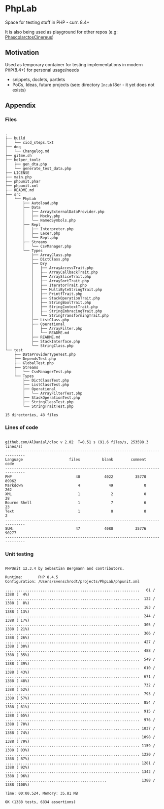 # PhpLab
Space for testing stuff in PHP - curr. 8.4+

It is also being used as playground for other repos (e.g: [PhascolarctosCinereus](https://github.com/SchrodtSven/PhascolarctosCinereus))

## Motivation 

Used as temporary container for testing implementations in modern <kbd>PHP</kbd>(8.4+) for personal usage/needs

- snippets, doclets, partlets
- PoCs, Ideas, future projects (see: directory ```Incub``` l8er - it yet does not exists)


## Appendix
### Files
<pre><code>
.
├── build
│   └── cicd_steps.txt
├── doq
│   └── Changelog.md
├── gitme.sh
├── helper_toolz
│   ├── gen_dta.php
│   └── generate_test_data.php
├── LICENSE
├── main.php
├── phpunit.phar
├── phpunit.xml
├── README.md
├── src
│   └── PhpLab
│       ├── Autoload.php
│       ├── Data
│       │   ├── ArrayExternalDataProvider.php
│       │   ├── Mocky.php
│       │   └── NamedSymbols.php
│       ├── Repl
│       │   ├── Interpreter.php
│       │   ├── Lexer.php
│       │   └── Repl.php
│       ├── Streams
│       │   └── CsvManager.php
│       └── Types
│           ├── ArrayClass.php
│           ├── DictClass.php
│           ├── Dry
│           │   ├── ArrayAccessTrait.php
│           │   ├── ArrayCallbackTrait.php
│           │   ├── ArraySliceTrait.php
│           │   ├── ArraySortTrait.php
│           │   ├── IteratorTrait.php
│           │   ├── MultiByteStringTrait.php
│           │   ├── PrintfTrait.php
│           │   ├── StackOperationTrait.php
│           │   ├── StringBoolTrait.php
│           │   ├── StringContextTrait.php
│           │   ├── StringEmbracingTrait.php
│           │   └── StringTransformingTrait.php
│           ├── ListClass.php
│           ├── Operational
│           │   ├── ArrayFilter.php
│           │   └── README.md
│           ├── README.md
│           ├── StackInterface.php
│           └── StringClass.php
└── test
    ├── DataProviderTypeTest.php
    ├── DependsTest.php
    ├── GlobalTest.php
    ├── Streams
    │   └── CsvManagerTest.php
    └── Types
        ├── DictClassTest.php
        ├── ListClassTest.php
        ├── Operational
        │   └── ArrayFilterTest.php
        ├── StackOperationTest.php
        ├── StringClassTest.php
        └── StringTraitTest.php

15 directories, 48 files
</code></pre>
### Lines of code
<pre><code>
github.com/AlDanial/cloc v 2.02  T=0.51 s (91.6 files/s, 253598.3 lines/s)
-------------------------------------------------------------------------------
Language                     files          blank        comment           code
-------------------------------------------------------------------------------
PHP                             40           4022          35770          89962
Markdown                         4             49              0            262
XML                              1              2              0             28
Bourne Shell                     1              7              6             23
Text                             1              0              0              2
-------------------------------------------------------------------------------
SUM:                            47           4080          35776          90277
-------------------------------------------------------------------------------
</code></pre>
### Unit testing
<pre><code>
PHPUnit 12.3.4 by Sebastian Bergmann and contributors.

Runtime:       PHP 8.4.5
Configuration: /Users/svenschrodt/projects/PhpLab/phpunit.xml

.............................................................   61 / 1388 (  4%)
.............................................................  122 / 1388 (  8%)
.............................................................  183 / 1388 ( 13%)
.............................................................  244 / 1388 ( 17%)
.............................................................  305 / 1388 ( 21%)
.............................................................  366 / 1388 ( 26%)
.............................................................  427 / 1388 ( 30%)
.............................................................  488 / 1388 ( 35%)
.............................................................  549 / 1388 ( 39%)
.............................................................  610 / 1388 ( 43%)
.............................................................  671 / 1388 ( 48%)
.............................................................  732 / 1388 ( 52%)
.............................................................  793 / 1388 ( 57%)
.............................................................  854 / 1388 ( 61%)
.............................................................  915 / 1388 ( 65%)
.............................................................  976 / 1388 ( 70%)
............................................................. 1037 / 1388 ( 74%)
............................................................. 1098 / 1388 ( 79%)
............................................................. 1159 / 1388 ( 83%)
............................................................. 1220 / 1388 ( 87%)
............................................................. 1281 / 1388 ( 92%)
............................................................. 1342 / 1388 ( 96%)
..............................................                1388 / 1388 (100%)

Time: 00:00.524, Memory: 35.81 MB

OK (1388 tests, 6834 assertions)
</code>
</pre>

